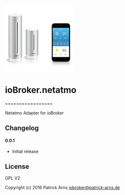 ![Logo](admin/netatmo.png)
# ioBroker.netatmo
=================

Netatmo Adapter for ioBroker

## Changelog

#### 0.0.1
* Initial release

## License
GPL V2

Copyright (c) 2016 Patrick Arns <iobroker@patrick-arns.de>